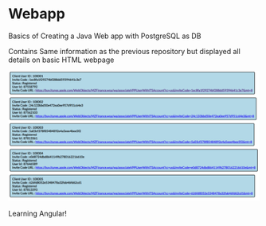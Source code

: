 # Webapp
Basics of Creating a Java Web app with PostgreSQL as DB

Contains Same information as the previous repository but displayed all details on basic HTML webpage

![View of FirstPage](https://raw.githubusercontent.com/rjayabalan/webapp/master/firstpage.png)

Learning Angular!
